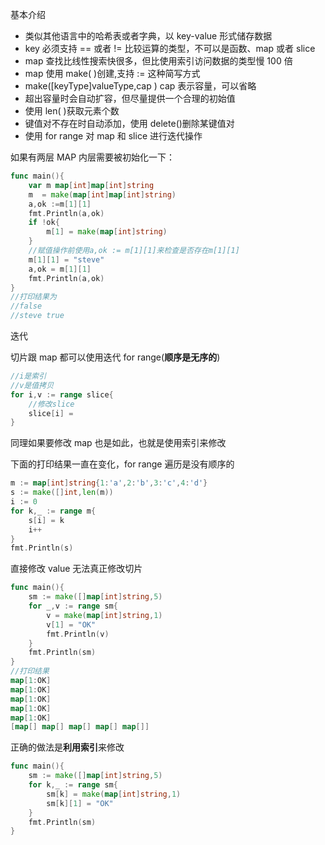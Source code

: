 基本介绍

- 类似其他语言中的哈希表或者字典，以 key-value 形式储存数据
- key 必须支持 == 或者 != 比较运算的类型，不可以是函数、map 或者 slice
- map 查找比线性搜索快很多，但比使用索引访问数据的类型慢 100 倍
- map 使用 make( )创建,支持 := 这种简写方式
- make([keyType]valueType,cap ) cap 表示容量，可以省略
- 超出容量时会自动扩容，但尽量提供一个合理的初始值
- 使用 len( )获取元素个数
- 键值对不存在时自动添加，使用 delete()删除某键值对
- 使用 for range 对 map 和 slice 进行迭代操作

如果有两层 MAP 内层需要被初始化一下：

```go
func main(){
	var m map[int]map[int]string
	m  = make(map[int]map[int]string)
	a,ok :=m[1][1]
	fmt.Println(a,ok)
	if !ok{
		m[1] = make(map[int]string)
	}
	//赋值操作前使用a,ok := m[1][1]来检查是否存在m[1][1]
	m[1][1] = "steve"
	a,ok = m[1][1]
	fmt.Println(a,ok)
}
//打印结果为
//false
//steve true

```

迭代

切片跟 map 都可以使用迭代 for range(**顺序是无序的**)

```go
//i是索引
//v是值拷贝
for i,v := range slice{
	//修改slice
	slice[i] =
}
```

同理如果要修改 map 也是如此，也就是使用索引来修改

下面的打印结果一直在变化，for range 遍历是没有顺序的

```go
m := map[int]string{1:'a',2:'b',3:'c',4:'d'}
s := make([]int,len(m))
i := 0
for k,_ := range m{
	s[i] = k
	i++
}
fmt.Println(s)
```

直接修改 value 无法真正修改切片

```go
func main(){
	sm := make([]map[int]string,5)
	for _,v := range sm{
		v = make(map[int]string,1)
		v[1] = "OK"
		fmt.Println(v)
	}
	fmt.Println(sm)
}
//打印结果
map[1:OK]
map[1:OK]
map[1:OK]
map[1:OK]
map[1:OK]
[map[] map[] map[] map[] map[]]


```

正确的做法是**利用索引**来修改

```go
func main(){
	sm := make([]map[int]string,5)
	for k,_ := range sm{
		sm[k] = make(map[int]string,1)
		sm[k][1] = "OK"
	}
	fmt.Println(sm)
}
```
